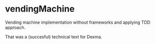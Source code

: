# vendingMachine

Vending machine implementation without frameworks and applying TDD approach.

That was a (succesful) technical text for Dexma.
